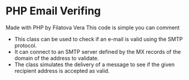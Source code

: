 # PHP Email Verifing
Made with PHP by Filatova Vera
This code is simple you can comment


<ul><li>This class can be used to check if an e-mail is valid using the SMTP protocol.</li>

<li>It can connect to an SMTP server defined by the MX records of the domain of the address to validate.</li>

<li>The class simulates the delivery of a message to see if the given recipient address is accepted as valid.</li>
</ul>
